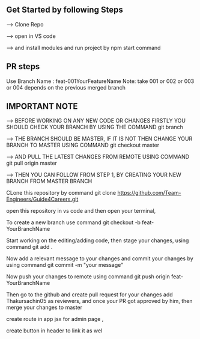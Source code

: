 ## Get Started by following Steps

--> Clone Repo

--> open in VS code

--> and install modules and run project by npm start command

## PR steps

Use Branch Name : feat-001YourFeatureName
Note: take 001 or 002 or 003 or 004 depends on the previous merged branch

## IMPORTANT NOTE
--> BEFORE WORKING ON ANY NEW CODE OR CHANGES FIRSTLY YOU SHOULD CHECK YOUR BRANCH BY USING THE COMMAND git branch

--> THE BRANCH SHOULD BE MASTER, IF IT IS NOT THEN CHANGE YOUR BRANCH TO MASTER USING COMMAND git checkout master

--> AND PULL THE LATEST CHANGES FROM REMOTE USING COMMAND git pull origin master

--> THEN YOU CAN FOLLOW FROM STEP 1, BY CREATING YOUR NEW BRANCH FROM MASTER BRANCH

CLone this repository by command git clone https://github.com/Team-Engineers/Guide4Careers.git

open this repository in vs code and then open your terminal,

To create a new branch use command git checkout -b feat-YourBranchName

Start working on the editing/adding code, then stage your changes, using command git add .

Now add a relevant message to your changes and commit your changes by using command git commit -m "your message"

Now push your changes to remote using command git push origin feat-YourBranchName

Then go to the github and create pull request for your changes add Thakursachin05 as reviewers, and once your PR got approved by him, then merge your changes to master

create route in app jsx for admin page ,

create button in header to link it as wel